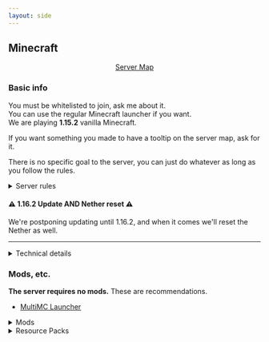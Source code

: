 ```yaml
---
layout: side
---
```


## Minecraft

<div style="text-align: center"><a class="fat" href="map">Server Map</a></div>

### Basic info

You must be whitelisted to join, ask me about it.  
You can use the regular Minecraft launcher if you want.  
We are playing **1.15.2** vanilla Minecraft.

If you want something you made to have a tooltip on the server map, ask for it.

There is no specific goal to the server, you can just do whatever as long as you follow the rules.

<details markdown="1"><summary>Server rules</summary>

1. No griefing in general
  * Don't destroy player-built landscapes and structures.
  * (Check the allowed exploits under Technical Details)
2. Don't litter -- don't make the map look bad. Examples:
  * Dirt pillars/bridges
  * Floating trees
3. Don't lag out the server. Examples:
  * Animal pens with too many animals
  * Stray minecarts
  * Always-on machines
  * Exceptions can be made, ask in advance for one.

</details>

#### ⚠️ 1.16.2 Update **AND** Nether reset ⚠️

We're postponing updating until 1.16.2, and when it comes we'll reset the Nether as well.

---

<details markdown="1"><summary>Technical details</summary>

Map was originally generated in `1.14`. We then played on `1.14.1`, `1.14.2`, `1.15`, and now in `1.15.2`.

[Seed](https://chunkbase.com/apps/biome-finder#-1801724948): `-1801724948`

The server is technically not vanilla, but the mods we have are for performance and enhancing the vanilla game:

* [Carpet mod](https://github.com/gnembon/fabric-carpet) and [carpet-extra](https://github.com/gnembon/carpet-extra/)

I plan to keep updating the server as new **stable** versions come out, and the world will always be the same. (**We WILL reset the Nether for 1.16 though so be warned**)

Backups are done every day at [5AM UTC](https://time.is/just/UTC). The server lives somewhere in the Madeira archipelago.

<details markdown="1"><summary>Gamerules</summary>

Gamerules (that are changed from defaults):

| `disableElytraMovementCheck` |  `true`
| `keepInventory`              |  `true`
| `doInsomnia`                 |  `false`
| `doImmediateRespawn`         |  `true`

</details>

<details markdown="1"><summary>Carpet mod options</summary>

We're using these Carpet options:

`stackableShulkerBoxes`
: Empty shulker boxes stack up to 64 when dropped

`flippinCactus`
: You can flip and rotate blocks when holding a cactus

`horseWanderingFix`
: Horses don't wander away

`kelpGenerationGrowthLimit 0`
: World-generated kelp doesn't grow, which looks cooler

... plus a number of fixes and optimizations

</details>

<details markdown="1"><summary>Datapacks</summary>

We have these datapacks installed on the server:  
(from [Vanilla Tweaks](https://vanillatweaks.net/picker/datapacks/))

Nether Portal Coords
: Adds `/trigger nc_inNether` and `/trigger nc_inOverworld` for determining corresponding coordinates in the Nether for syncing up portals

Villager Death Messages
: Writes a message to chat when a villager dies or is converted to a zombie villager

</details>

<details markdown="1"><summary>Allowed exploits</summary>

Please check with me if you want to do an exploit. Here's a list of exploits that are allowed on the server:

TNT-duping 
: don't do it near player structures, get at least 2000 blocks out from the spawn or ask me if you want to do it somewhere closer

Bedrock-breaking
: Freely in the Nether as long as it isn't ugly, ask for permission in the Overworld and the End

RNG manipulation
: Freely for enchantments, otherwise ask

</details>

</details>

### Mods, etc.

**The server requires no mods.** These are recommendations.

* [MultiMC Launcher](https://multimc.org/)

<details markdown="1"><summary>Mods</summary>

* [Mod Menu](https://www.curseforge.com/minecraft/mc-mods/modmenu)
* [Optifine](https://optifine.net/home) & [Optifabric](https://www.curseforge.com/minecraft/mc-mods/optifabric)
* [AppleSkin](https://www.curseforge.com/minecraft/mc-mods/appleskin) (Shows Saturation in HUD + other food info)
* [CakeChomps](https://www.curseforge.com/minecraft/mc-mods/cake-chomps/)
* [MiniHUD](https://www.curseforge.com/minecraft/mc-mods/mini-hud) (Cleaner & customizable alt F3 menu)
* [Litematica](https://www.curseforge.com/minecraft/mc-mods/litematica) (Schematic mod)
* [Tweakeroo](https://www.curseforge.com/minecraft/mc-mods/tweakeroo) (Several different tweaks like flexible block placement, hand restock, fast clicking, etc)

</details>

<details markdown="1"><summary>Resource Packs</summary>

* [Vanilla Tweaks](https://vanillatweaks.net/picker/resource-packs)
* [Rainbow Diamond/Emerald Ores](https://cdn.discordapp.com/attachments/542044271063072769/676971998433247240/Rainbow_DiaEme.zip) (Highlights Diamond + Emerald ores)
* [Hidden Diamond Armor](https://cdn.discordapp.com/attachments/542044271063072769/676972030561878036/HiddenDiamArmor.zip) (so you can see skins)
* [Infested Block Hint](https://cdn.discordapp.com/attachments/542044271063072769/676972015369977937/InfestedBlocks.zip) (shows you silverfish-infested blocks)
* [Scaffolding Hint](https://cdn.discordapp.com/attachments/542044271063072769/676971999859441675/Scaffolding.zip) (shows you scaffolding distance as color)

</details>
